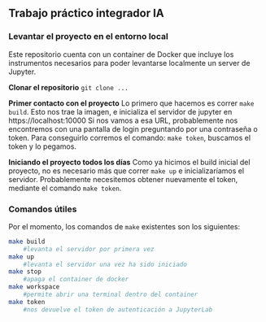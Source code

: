 ## Trabajo práctico integrador IA

### Levantar el proyecto en el entorno local

Este repositorio cuenta con un container de Docker que incluye los instrumentos necesarios para poder levantarse localmente un server de Jupyter.

**Clonar el repositorio**
```git clone ...```

**Primer contacto con el proyecto**
Lo primero que hacemos es correr `make build`. Esto nos trae la imagen, e inicializa el servidor de jupyter en https://localhost:10000
Si nos vamos a esa URL, probablemente nos encontremos con una pantalla de login preguntando por una contraseña o token. Para conseguirlo corremos el comando: `make token`, buscamos el token y lo pegamos.

**Iniciando el proyecto todos los días**
Como ya hicimos el build inicial del proyecto, no es necesario más que correr `make up` e inicializaríamos el servidor.
Probablemente necesitemos obtener nuevamente el token, mediante el comando `make token`.

### Comandos útiles

Por el momento, los comandos de `make` existentes son los siguientes:
```bash
make build
    #levanta el servidor por primera vez
make up
    #levanta el servidor una vez ha sido iniciado
make stop
    #apaga el container de docker
make workspace
    #permite abrir una terminal dentro del container
make token
    #nos devuelve el token de autenticación a JupyterLab
```